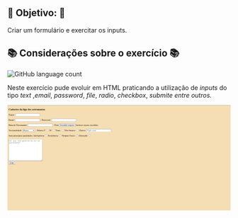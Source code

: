 ## :dart: Objetivo: :dart:

Criar um formulário e exercitar os inputs.

## :books: Considerações sobre o exercício :books:

![GitHub language count](https://img.shields.io/github/languages/count/agathateixeira/estudos-html-e-css)

Neste exercício pude evoluir em HTML praticando a utilização de _inputs_ do tipo _text_ ,_email_, _password_, _file_, _radio_, _checkbox_, _submite entre outros._

<img src='https://github.com/agathateixeira/exercicios-one-bit-code/blob/to-studies/1-Form/images/readme.PNG?raw=true'>
